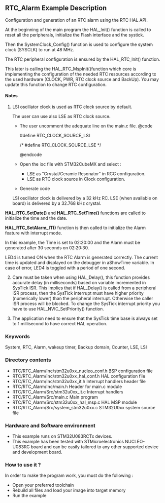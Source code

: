 ## <b>RTC_Alarm Example Description</b>

Configuration and generation of an RTC alarm using the RTC HAL API.

At the beginning of the main program the HAL_Init() function is called to reset 
all the peripherals, initialize the Flash interface and the systick.

Then the SystemClock_Config() function is used to configure the system
clock (SYSCLK) to run at 48 MHz.

The RTC peripheral configuration is ensured by the HAL_RTC_Init() function.

This later is calling the HAL_RTC_MspInit()function which core is implementing
the configuration of the needed RTC resources according to the used hardware (CLOCK, 
PWR, RTC clock source and BackUp). You may update this function to change RTC configuration.

#### <b>Notes</b>

 1. LSI oscillator clock is used as RTC clock source by default.

    The user can use also LSE as RTC clock source.
    - The user uncomment the adequate line on the main.c file.
      @code

        #define RTC_CLOCK_SOURCE_LSI

        /* #define RTC_CLOCK_SOURCE_LSE */

      @endcode

    - Open the ioc file with STM32CubeMX and select :

      - LSE as "Crystal/Ceramic Resonator" in RCC configuration.
      - LSE as RTC clock source in Clock configuration.

    - Generate code

    LSI oscillator clock is delivered by a 32 kHz RC.
    LSE (when available on board) is delivered by a 32.768 kHz crystal.

**HAL_RTC_SetDate()** and **HAL_RTC_SetTime()** functions are called to initialize the time and the date.

**HAL_RTC_SetAlarm_IT()** function is then called to initialize the Alarm feature with interrupt mode.

In this example, the Time is set to 02:20:00 and the Alarm must be generated after 
30 seconds on 02:20:30.

LED4 is turned ON when the RTC Alarm is generated correctly.
The current time is updated and displayed on the debugger in aShowTime variable.
In case of error, LED4 is toggled with a period of one second.

 2. Care must be taken when using HAL_Delay(), this function provides accurate delay (in milliseconds)
    based on variable incremented in SysTick ISR. This implies that if HAL_Delay() is called from
    a peripheral ISR process, then the SysTick interrupt must have higher priority (numerically lower)
    than the peripheral interrupt. Otherwise the caller ISR process will be blocked.
    To change the SysTick interrupt priority you have to use HAL_NVIC_SetPriority() function.
      
 3. The application need to ensure that the SysTick time base is always set to 1 millisecond
    to have correct HAL operation.

### <b>Keywords</b>

System, RTC, Alarm, wakeup timer, Backup domain, Counter, LSE, LSI

### <b>Directory contents</b>

  - RTC/RTC_Alarm/Inc/stm32u0xx_nucleo_conf.h     BSP configuration file
  - RTC/RTC_Alarm/Inc/stm32u0xx_hal_conf.h    HAL configuration file
  - RTC/RTC_Alarm/Inc/stm32u0xx_it.h          Interrupt handlers header file
  - RTC/RTC_Alarm/Inc/main.h                  Header for main.c module  
  - RTC/RTC_Alarm/Src/stm32u0xx_it.c          Interrupt handlers
  - RTC/RTC_Alarm/Src/main.c                  Main program
  - RTC/RTC_Alarm/Src/stm32u0xx_hal_msp.c     HAL MSP module
  - RTC/RTC_Alarm/Src/system_stm32u0xx.c      STM32U0xx system source file

### <b>Hardware and Software environment</b>

  - This example runs on STM32U083RCTx devices.
  - This example has been tested with STMicroelectronics NUCLEO-U083RC 
    board and can be easily tailored to any other supported device 
    and development board.

### <b>How to use it ?</b>

In order to make the program work, you must do the following :

 - Open your preferred toolchain
 - Rebuild all files and load your image into target memory
 - Run the example

